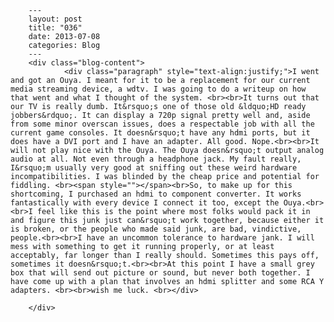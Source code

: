 
        ---
        layout: post
        title: "036"
        date: 2013-07-08
        categories: Blog
        ---
        <div class="blog-content">
				<div class="paragraph" style="text-align:justify;">I went and got an Ouya. I meant for it to be a replacement for our current media streaming device, a wdtv. I was going to do a writeup on how that went and what I thought of the system. <br><br>It turns out that our TV is really dumb. It&rsquo;s one of those old &ldquo;HD ready jobbers&rdquo;. It can display a 720p signal pretty well and, aside from some minor overscan issues, does a respectable job with all the current game consoles. It doesn&rsquo;t have any hdmi ports, but it does have a DVI port and I have an adapter. All good. Nope.<br><br>It will not play nice with the Ouya. The Ouya doesn&rsquo;t output analog audio at all. Not even through a headphone jack. My fault really, I&rsquo;m usually very good at sniffing out these weird hardware incompatibilities. I was blinded by the cheap price and potential for fiddling. <br><span style=""></span><br>So, to make up for this shortcoming, I purchased an hdmi to component converter. It works fantastically with every device I connect it too, except the Ouya.<br><br>I feel like this is the point where most folks would pack it in and figure this junk just can&rsquo;t work together, because either it is broken, or the people who made said junk, are bad, vindictive, people.<br><br>I have an uncommon tolerance to hardware jank. I will mess with something to get it running properly, or at least acceptably, far longer than I really should. Sometimes this pays off, sometimes it doesn&rsquo;t.<br><br>At this point I have a small grey box that will send out picture or sound, but never both together. I have come up with a plan that involves an hdmi splitter and some RCA Y adapters. <br><br>wish me luck. <br></div>

		</div>
        